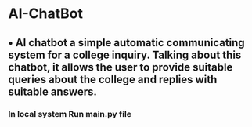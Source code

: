# AI-ChatBot

## •	AI chatbot a simple automatic communicating system for a college inquiry. Talking about this chatbot, it allows the user to provide suitable queries about the college and replies with suitable answers.

### In local system Run main.py file 
